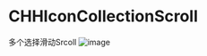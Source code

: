 # CHHIconCollectionScroll
多个选择滑动Srcoll
![image](https://github.com/chenhh6701/CHHIconCollectionScroll/tree/master/raw/test.jpg)
